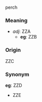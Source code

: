 perch
### Meaning
+ _adj_: ZZA
    + __eg__: ZZB

### Origin

ZZC

### Synonym

__eg__: ZZD

+ ZZE


